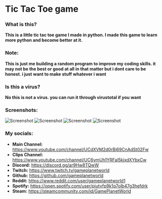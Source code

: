 # Tic Tac Toe game

### What is this?
**This is a little tic tac toe game I made in python. I made this game to learn more python and become better at it.**

### Note:
**This is just me building a random program to improve my coding skills. it may not be the best or good at all in that matter but i dont care to be honest. i just want to make stuff whatever i want**

### Is this a virus?
**No this is not a virus. you can run it through virustotal if you want**

### Screenshots:
![Screenshot](https://cdn.discordapp.com/attachments/768802146598387772/985893742261182474/unknown.png)
![Screenshot](https://cdn.discordapp.com/attachments/768802146598387772/985893789073801216/unknown.png)
![Screenshot](https://cdn.discordapp.com/attachments/768802146598387772/985893998994554900/unknown.png)
![Screenshot](https://cdn.discordapp.com/attachments/768802146598387772/985894033597542460/unknown.png)

### My socials:
- **Main Channel:** https://www.youtube.com/channel/UCdXVM2d0rBi69CnAdSt02Fw
- **Clips Channel:** https://www.youtube.com/channel/UC6vmUh1YRFal5kjxdXYbxCw
- **Discord:** https://discord.gg/ar9Hw8TQwW
- **Twitch:** https://www.twitch.tv/gameplanetworld
- **Github:** https://github.com/gameplanetworld
- **Reddit:** https://www.reddit.com/user/gameplanetworld1
- **Spotify:** https://open.spotify.com/user/piutvfp9k1q7olb47g3hefdrk
- **Steam:** https://steamcommunity.com/id/GamePlanetWorld

